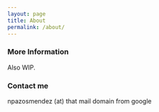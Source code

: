 ```yaml
---
layout: page
title: About
permalink: /about/
---
```


### More Information

Also WIP. 

### Contact me

npazosmendez (at) that mail domain from google
